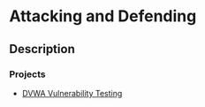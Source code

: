 <h1>Attacking and Defending</h1>

<h2>Description</h2>

<h3>Projects</h3>

- <a href="https://github.com/securedbyjames/Attacking-and-Defending/blob/main/DVWA.md">DVWA Vulnerability Testing</a>

